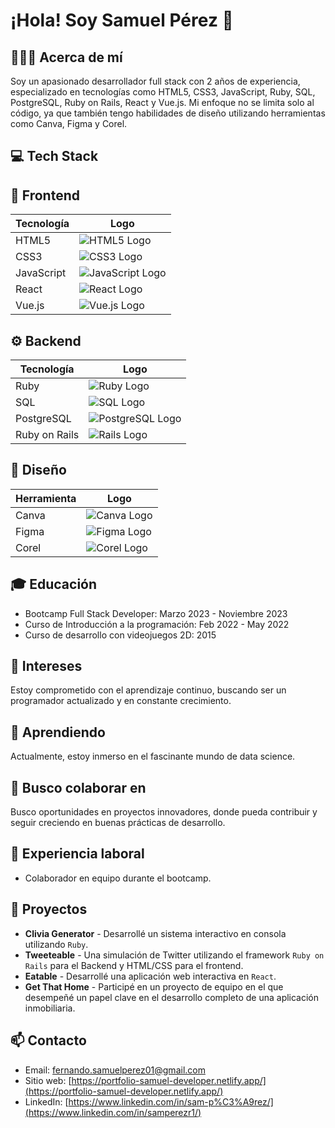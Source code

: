 # ¡Hola! Soy Samuel Pérez 👋

## 🙋🏽‍♂️ Acerca de mí
Soy un apasionado desarrollador full stack con 2 años de experiencia, especializado en tecnologías como HTML5, CSS3, JavaScript, Ruby, SQL, PostgreSQL, Ruby on Rails, React y Vue.js. Mi enfoque no se limita solo al código, ya que también tengo habilidades de diseño utilizando herramientas como Canva, Figma y Corel.

## 💻 Tech Stack

## 🚀 Frontend

| Tecnología  | Logo                                   |
|-------------|----------------------------------------|
| HTML5       | ![HTML5 Logo](https://upload.wikimedia.org/wikipedia/commons/thumb/3/38/HTML5_Badge.svg/800px-HTML5_Badge.svg.png)            |
| CSS3        | ![CSS3 Logo](https://upload.wikimedia.org/wikipedia/commons/thumb/6/62/CSS3_logo.svg/1024px-CSS3_logo.svg.png)              |
| JavaScript  | ![JavaScript Logo](https://upload.wikimedia.org/wikipedia/commons/thumb/6/6a/JavaScript-logo.png/768px-JavaScript-logo.png)  |
| React       | ![React Logo](https://upload.wikimedia.org/wikipedia/commons/thumb/a/a7/React-icon.svg/2300px-React-icon.svg.png)            |
| Vue.js      | ![Vue.js Logo](https://upload.wikimedia.org/wikipedia/commons/thumb/9/95/Vue.js_Logo_2.svg/2367px-Vue.js_Logo_2.svg.png)             |

## ⚙️ Backend

| Tecnología      | Logo                                       |
|-----------------|--------------------------------------------|
| Ruby            | ![Ruby Logo](enlace_ruby)                   |
| SQL             | ![SQL Logo](enlace_sql)                     |
| PostgreSQL      | ![PostgreSQL Logo](enlace_postgresql)       |
| Ruby on Rails   | ![Rails Logo](enlace_rails)                 |

## 🎨 Diseño

| Herramienta      | Logo                                      |
|------------------|-------------------------------------------|
| Canva            | ![Canva Logo](enlace_canva)                |
| Figma            | ![Figma Logo](enlace_figma)                |
| Corel            | ![Corel Logo](enlace_corel)                |


## 🎓 Educación

- Bootcamp Full Stack Developer: Marzo 2023 - Noviembre 2023
- Curso de Introducción a la programación: Feb 2022 - May 2022
- Curso de desarrollo con videojuegos 2D: 2015

## 👀 Intereses

Estoy comprometido con el aprendizaje continuo, buscando ser un programador actualizado y en constante crecimiento.

## 🌱 Aprendiendo

Actualmente, estoy inmerso en el fascinante mundo de data science.

## 💞️ Busco colaborar en

Busco oportunidades en proyectos innovadores, donde pueda contribuir y seguir creciendo en buenas prácticas de desarrollo.

## 💼 Experiencia laboral

- Colaborador en equipo durante el bootcamp.

## 🌱 Proyectos

- **Clivia Generator** - Desarrollé un sistema interactivo en consola utilizando `Ruby`.
- **Tweeteable** - Una simulación de Twitter utilizando el framework `Ruby on Rails` para el Backend y HTML/CSS para el frontend.
- **Eatable** - Desarrollé una aplicación web interactiva en `React`.
- **Get That Home** - Participé en un proyecto de equipo en el que desempeñé un papel clave en el desarrollo completo de una aplicación inmobiliaria.

## 📫 Contacto

- Email: fernando.samuelperez01@gmail.com
- Sitio web: [https://portfolio-samuel-developer.netlify.app/](https://portfolio-samuel-developer.netlify.app/)
- LinkedIn: [https://www.linkedin.com/in/sam-p%C3%A9rez/](https://www.linkedin.com/in/samperezr1/)
